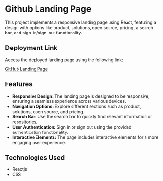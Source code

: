 # Github Landing Page

This project implements a responsive landing page using React, featuring a design with options like product, solutions, open source, pricing, a search bar, and sign-in/sign-out functionality.

## Deployment Link

Access the deployed landing page using the following link:

[GitHub Landing Page](https://main--magical-profiterole-4ae9ce.netlify.app/)

## Features

- **Responsive Design:** The landing page is designed to be responsive, ensuring a seamless experience across various devices.
- **Navigation Options:** Explore different sections such as product, solutions, open source, and pricing.
- **Search Bar:** Use the search bar to quickly find relevant information or repositories.
- **User Authentication:** Sign in or sign out using the provided authentication functionality.
- **Interactive Elements:** The page includes interactive elements for a more engaging user experience.

## Technologies Used

- Reactjs
- CSS






